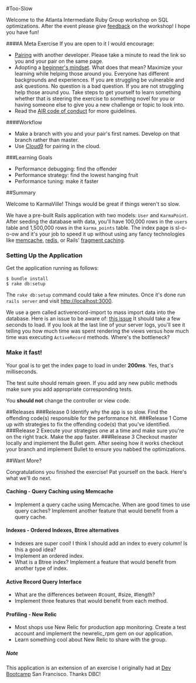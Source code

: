 #Too-Slow

Welcome to the Atlanta Intermediate Ruby Group workshop on SQL optimizations. After the event please give [feedback]() on the workshop! I hope you have fun!

####A Meta Exercise
If you are open to it I would encourage:

- [Pairing](http://anh.cs.luc.edu/170/Kindergarten.html) with another developer. Please take a minute to read the link so you and your pair on the same page.
- Adopting a [beginner's mindset](http://lifereimagined.aarp.org/stories/3251-Embracing-the-Beginner-s-Mindset). What does that mean? Maximize your learning while helping those around you. Everyone has different backgrounds and experiences. If you are struggling be vulnerable and ask questions. No question is a bad question. If you are not struggling help those around you. Take steps to get yourself to learn something whether that is steering the exercise to something novel for you or having someone else to give you a new challenge or topic to look into.
- Read the [AIR code of conduct](http://air-topics.herokuapp.com/) for more guidelines.

####Workflow

- Make a branch with you and your pair's first names. Develop on that branch rather than master.
- Use [Cloud9](https://c9.io/) for pairing in the cloud.

###Learning Goals
- Performance debugging: find the offender
- Performance strategy: find the lowest hanging fruit
- Performance tuning: make it faster

##Summary

Welcome to KarmaVille!  Things would be great if things weren't so slow.

We have a pre-built Rails application with two models: `User` and `KarmaPoint`.  After seeding the database with data, you'll have 100,000 rows in the `users` table and 1,500,000 rows in the `karma_points` table.  The index page is sl-o-o-ow and it's your job to speed it up without using any fancy technologies like [memcache](http://memcached.org/), [redis](http://redis.io/), or Rails' [fragment caching](http://guides.rubyonrails.org/caching_with_rails.html).

### Setting Up the Application

Get the application running as follows:

```text
$ bundle install
$ rake db:setup
```

The `rake db:setup` command could take a few minutes.  Once it's done run `rails server` and visit [http://localhost:3000](http://localhost:3000).

We use a gem called activerecord-import to mass import data into the database. Here is an issue to be aware of:  [this issue](https://github.com/zdennis/activerecord-import/wiki/Callbacks)
It should take a few seconds to load.  If you look at the last line of your server logs, you'll see it telling you how much time was spent rendering the views versus how much time was executing `ActiveRecord` methods.  Where's the bottleneck?

### Make it fast!

Your goal is to get the index page to load in under **200ms**.  Yes, that's milliseconds.

The test suite should remain green.  If you add any new public methods make sure you add appropriate corresponding tests.

You **should not** change the controller or view code.

##Releases
###Release 0
Identify why the app is so slow. Find the offending code(s) responsible for the
performance hit.
###Release 1
Come up with strategies to fix the offending code(s) that you've identified.
###Release 2
Execute your strategies one at a time and make sure you're on the right track.
Make the app faster.
###Release 3
Checkout master locally and implement the Bullet gem. After seeing how it works checkout your branch and implement Bullet to ensure you nabbed the optimizations.

##Want More?

Congratulations you finished the exercise! Pat yourself on the back. Here's what we'll do next.

#### Caching - Query Caching using Memcache
- Implement a query cache using Memcache. When are good times to use query caches? Implement another feature that would benefit from a query cache.

#### Indexes - Ordered Indexes, Btree alternatives
- Indexes are super cool! I think I should add an index to every column! Is this a good idea?
- Implement an ordered index.
- What is a Btree index? Implement a feature that would benefit from another type of index.

#### Active Record Query Interface
- What are the differences between #count, #size, #length?
- Implement three features that would benefit from each method.

#### Profiling - New Relic
- Most shops use New Relic for production app monitoring. Create a test account and implement the newrelic_rpm gem on our application.
- Learn something cool about New Relic to share with the group.

##### Note

This application is an extension of an exercise I originally had at [Dev Bootcamp](http://devbootcamp.com/) San Francisco. Thanks DBC!
